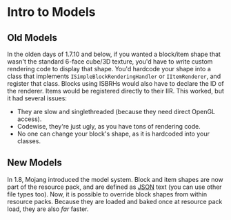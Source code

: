 Intro to Models
===============

Old Models
----------

In the olden days of 1.7.10 and below, if you wanted a block/item shape that wasn't the standard 6-face cube/3D texture, you'd have to write custom rendering code to display that shape. You'd hardcode your shape into a class that implements `ISimpleBlockRenderingHandler` or `IItemRenderer`, and register that class. Blocks using ISBRHs would also have to declare the ID of the renderer. Items would be registered directly to their IIR. This worked, but it had several issues:

- They are slow and singlethreaded (because they need direct OpenGL access).
- Codewise, they're just ugly, as you have tons of rendering code.
- No one can change your block's shape, as it is hardcoded into your classes.

New Models
----------

In 1.8, Mojang introduced the model system. Block and item shapes are now part of the resource pack, and are defined as [JSON] text (you can use other file types too). Now, it is possible to override block shapes from within resource packs. Because they are loaded and baked once at resource pack load, they are also *far* faster.

[JSON]: http://www.json.org/
